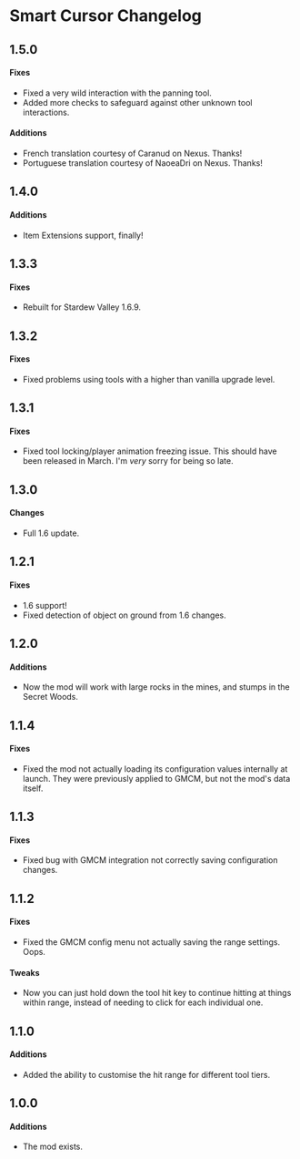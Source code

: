 ﻿# Smart Cursor Changelog

## 1.5.0
#### Fixes
* Fixed a very wild interaction with the panning tool.
* Added more checks to safeguard against other unknown tool interactions.
#### Additions
* French translation courtesy of Caranud on Nexus. Thanks!
* Portuguese translation courtesy of NaoeaDri on Nexus. Thanks!

## 1.4.0
#### Additions
* Item Extensions support, finally!

## 1.3.3
#### Fixes
* Rebuilt for Stardew Valley 1.6.9.

## 1.3.2
#### Fixes
* Fixed problems using tools with a higher than vanilla upgrade level.

## 1.3.1
#### Fixes
* Fixed tool locking/player animation freezing issue. This should have been released in March. I'm *very* sorry for being so late.

## 1.3.0
#### Changes
* Full 1.6 update.

## 1.2.1
#### Fixes
* 1.6 support!
* Fixed detection of object on ground from 1.6 changes.

## 1.2.0
#### Additions
* Now the mod will work with large rocks in the mines, and stumps in the Secret Woods.

## 1.1.4
#### Fixes
* Fixed the mod not actually loading its configuration values internally at launch. They were previously applied to GMCM, but not the mod's data itself.

## 1.1.3
#### Fixes
* Fixed bug with GMCM integration not correctly saving configuration changes.

## 1.1.2
#### Fixes
* Fixed the GMCM config menu not actually saving the range settings. Oops.
#### Tweaks
* Now you can just hold down the tool hit key to continue hitting at things within range, instead of needing to click for each individual one.

## 1.1.0
#### Additions
* Added the ability to customise the hit range for different tool tiers.

## 1.0.0
#### Additions
* The mod exists.

